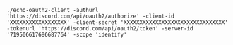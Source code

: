 
`./echo-oauth2-client -authurl 'https://discord.com/api/oauth2/authorize' -client-id 'XXXXXXXXXXXXXXXXXX' -client-secret 'XXXXXXXXXXXXXXXXXXXXXXXXXXXXXXXX' -tokenurl 'https://discord.com/api/oauth2/token' -server-id '719506617686687764' -scope 'identify'`

